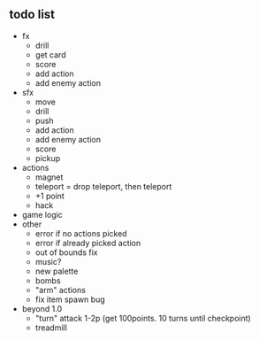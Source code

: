## todo list

- fx
  - drill
  - get card
  - score
  - add action
  - add enemy action
- sfx
  - move
  - drill
  - push
  - add action
  - add enemy action
  - score
  - pickup
- actions
  - magnet
  - teleport = drop teleport, then teleport
  - +1 point
  - hack
- game logic
  <!-- - win/lose condition
  - menu screen -->
  <!-- - logo -->
  <!-- - game reset -->
- other
  - error if no actions picked
  - error if already picked action
  - out of bounds fix
  - music?
  - new palette
  - bombs
  - "arm" actions
  - fix item spawn bug
- beyond 1.0
  - "turn" attack 1-2p (get 100points. 10 turns until checkpoint)
  - treadmill
